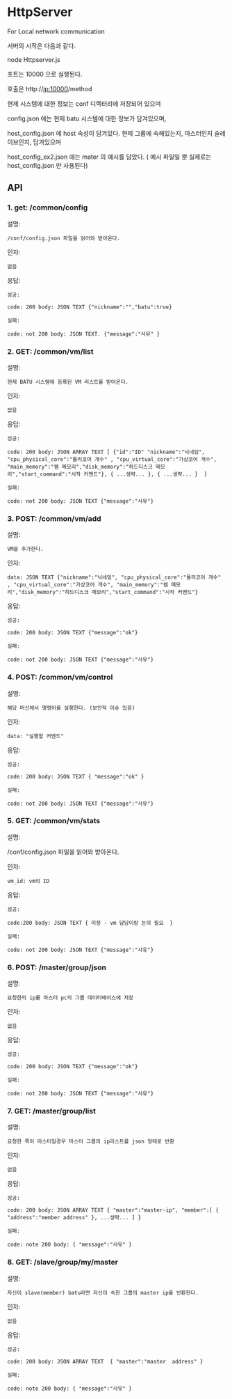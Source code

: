 # HttpServer

For Local network communication

서버의 시작은 다음과 같다.

node Httpserver.js

포트는 10000 으로 실행된다.

호출은 http://<ip:10000>/method


현제 시스템에 대한 정보는 conf 디렉터리에 저장되어 있으며

config.json 에는 현제 batu 시스템에 대한 정보가 담겨있으며,

host_config.json 에 host 속성이 담겨있다. 현제 그룹에 속해있는지, 마스터인지 슬레이브인지,  담겨있으며

host_config_ex2.json 에는 mater 의 예시를 담았다. ( 예시 파일일 뿐 실제로는 host_config.json 만 사용된다)



## API

### 1. get: /common/config


설명:

	/conf/config.json 파일을 읽어와 받아온다.

인자:
	
	없음

응답:

	성공:
	
	code: 200 body: JSON TEXT {"nickname":"","batu":true}
	
	실패:

	code: not 200 body: JSON TEXT. {"message":"사유" }


### 2. GET: /common/vm/list


설명:

	현제 BATU 시스템에 등록된 VM 리스트를 받아온다.	

인자:
	
	없음

응답:

	성공:
	
	code: 200 body: JSON ARRAY TEXT [ {"id":"ID" "nickname":"닉네임", "cpu_physical_core":"물리코어 개수" , "cpu_virtual_core":"가상코어 개수", "main_memory":"렘 메모리","disk_memory":"하드디스크 메모리","start_command":"시작 커멘드"}, { ...생략... }, { ...생략... }  ]
	
	실패:
	
	code: not 200 body: JSON TEXT {"message":"사유"}

### 3. POST: /common/vm/add

설명:

	VM을 추가한다.

인자:
	
	data: JSON TEXT {"nickname":"닉네임", "cpu_physical_core":"물리코어 개수" , "cpu_virtual_core":"가상코어 개수", "main_memory":"렘 메모리","disk_memory":"하드디스크 메모리","start_command":"시작 커멘드"}


응답:

	성공:

	code: 200 body: JSON TEXT {"message":"ok"}

	실패:

	code: not 200 body: JSON TEXT {"message":"사유"}

### 4. POST: /common/vm/control

설명:

	해당 머신에서 명령어를 실행한다. (보안적 이슈 있음)

인자:
	
	data: "실행할 커멘드"

응답:

	성공:

	code: 200 body: JSON TEXT { "message":"ok" }
	
	실패:

	code: not 200 body: JSON TEXT {"message":"사유"}


### 5. GET: /common/vm/stats

설명:

/conf/config.json 파일을 읽어와 받아온다.

인자:
	
	vm_id: vm의 ID

응답:

	성공:
	
	code:200 body: JSON TEXT { 미정 - vm 담당이랑 논의 필요  }
	
	실패:
	
	code: not 200 body: JSON TEXT {"message":"사유"}

### 6. POST: /master/group/json

설명:

	요청한의 ip를 마스터 pc의 그룹 데이터베이스에 저장
	
인자:
	
	없음


응답:

	성공:

	code: 200 body: JSON TEXT {"message":"ok"}

	실패:

	code: not 200 body: JSON TEXT {"message":"사유"}

### 7. GET: /master/group/list

설명:

	요청한 쪽이 마스터일경우 마스터 그룹의 ip리스트를 json 형태로 반환

인자:
	
	없음

응답:

	성공:
	
	code: 200 body: JSON ARRAY TEXT { "master":"master-ip", "member":[ { "address":"member address" }, ...생략... ] }
	
	실패: 

	code: note 200 body: { "message":"사유" }

### 8. GET: /slave/group/my/master

설명:

	자신이 slave(member) batu라면 자신이 속한 그룹의 master ip를 반환한다.

인자:
	
	없음

응답:

	성공:
	
	code: 200 body: JSON ARRAY TEXT  { "master":"master  address" }
	
	실패: 

	code: note 200 body: { "message":"사유" }





